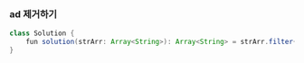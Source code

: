 ### ad 제거하기
```java
class Solution {
    fun solution(strArr: Array<String>): Array<String> = strArr.filter{!it.contains("ad")}.toTypedArray()
}
```